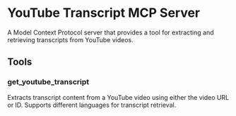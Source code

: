 # YouTube Transcript MCP Server

A Model Context Protocol server that provides a tool for extracting and retrieving transcripts from YouTube videos.

## Tools

### get_youtube_transcript

Extracts transcript content from a YouTube video using either the video URL or ID. Supports different languages for transcript retrieval.
